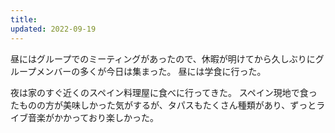 ```yaml
---
title: 
updated: 2022-09-19
---
```


昼にはグループでのミーティングがあったので、休暇が明けてから久しぶりにグループメンバーの多くが今日は集まった。
昼には学食に行った。

夜は家のすぐ近くのスペイン料理屋に食べに行ってきた。
スペイン現地で食ったものの方が美味しかった気がするが、タパスもたくさん種類があり、ずっとライブ音楽がかかっており楽しかった。
